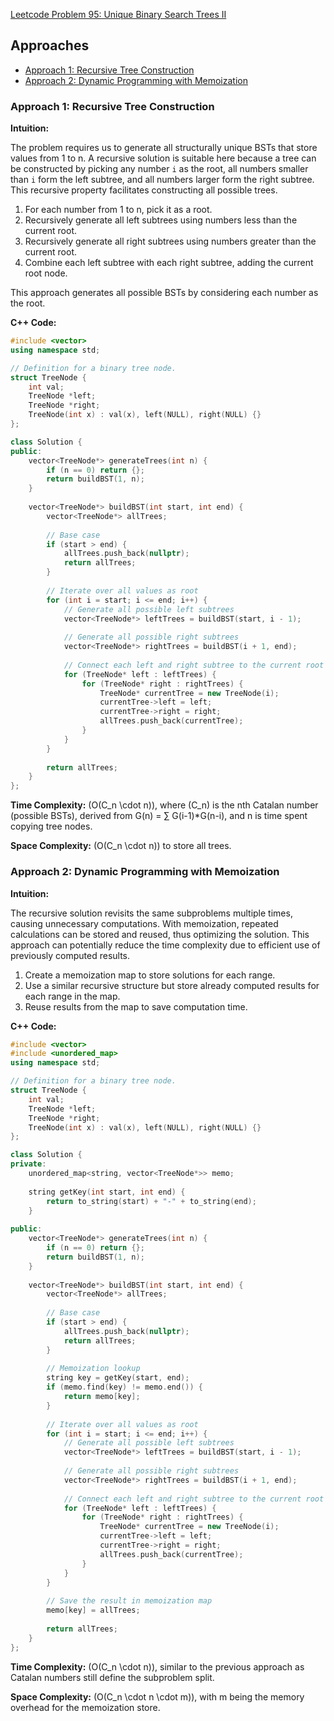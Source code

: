 [Leetcode Problem 95: Unique Binary Search Trees II](https://leetcode.com/problems/unique-binary-search-trees-ii/)

## Approaches
- [Approach 1: Recursive Tree Construction](#approach-1-recursive-tree-construction)
- [Approach 2: Dynamic Programming with Memoization](#approach-2-dynamic-programming-with-memoization)

### Approach 1: Recursive Tree Construction

**Intuition:**

The problem requires us to generate all structurally unique BSTs that store values from 1 to n. A recursive solution is suitable here because a tree can be constructed by picking any number `i` as the root, all numbers smaller than `i` form the left subtree, and all numbers larger form the right subtree. This recursive property facilitates constructing all possible trees.

1. For each number from 1 to n, pick it as a root.
2. Recursively generate all left subtrees using numbers less than the current root.
3. Recursively generate all right subtrees using numbers greater than the current root.
4. Combine each left subtree with each right subtree, adding the current root node.

This approach generates all possible BSTs by considering each number as the root.

**C++ Code:**

```cpp
#include <vector>
using namespace std;

// Definition for a binary tree node.
struct TreeNode {
    int val;
    TreeNode *left;
    TreeNode *right;
    TreeNode(int x) : val(x), left(NULL), right(NULL) {}
};

class Solution {
public:
    vector<TreeNode*> generateTrees(int n) {
        if (n == 0) return {};
        return buildBST(1, n);
    }
    
    vector<TreeNode*> buildBST(int start, int end) {
        vector<TreeNode*> allTrees;
        
        // Base case
        if (start > end) {
            allTrees.push_back(nullptr);
            return allTrees;
        }
        
        // Iterate over all values as root
        for (int i = start; i <= end; i++) {
            // Generate all possible left subtrees
            vector<TreeNode*> leftTrees = buildBST(start, i - 1);
            
            // Generate all possible right subtrees
            vector<TreeNode*> rightTrees = buildBST(i + 1, end);
            
            // Connect each left and right subtree to the current root 'i'
            for (TreeNode* left : leftTrees) {
                for (TreeNode* right : rightTrees) {
                    TreeNode* currentTree = new TreeNode(i);
                    currentTree->left = left;
                    currentTree->right = right;
                    allTrees.push_back(currentTree);
                }
            }
        }
        
        return allTrees;
    }
};
```

**Time Complexity:** \(O(C_n \cdot n)\), where \(C_n\) is the nth Catalan number (possible BSTs), derived from G(n) = ∑ G(i-1)*G(n-i), and n is time spent copying tree nodes.

**Space Complexity:** \(O(C_n \cdot n)\) to store all trees.

### Approach 2: Dynamic Programming with Memoization

**Intuition:**

The recursive solution revisits the same subproblems multiple times, causing unnecessary computations. With memoization, repeated calculations can be stored and reused, thus optimizing the solution. This approach can potentially reduce the time complexity due to efficient use of previously computed results.

1. Create a memoization map to store solutions for each range.
2. Use a similar recursive structure but store already computed results for each range in the map.
3. Reuse results from the map to save computation time.

**C++ Code:**

```cpp
#include <vector>
#include <unordered_map>
using namespace std;

// Definition for a binary tree node.
struct TreeNode {
    int val;
    TreeNode *left;
    TreeNode *right;
    TreeNode(int x) : val(x), left(NULL), right(NULL) {}
};

class Solution {
private:
    unordered_map<string, vector<TreeNode*>> memo;
    
    string getKey(int start, int end) {
        return to_string(start) + "-" + to_string(end);
    }
    
public:
    vector<TreeNode*> generateTrees(int n) {
        if (n == 0) return {};
        return buildBST(1, n);
    }
    
    vector<TreeNode*> buildBST(int start, int end) {
        vector<TreeNode*> allTrees;
        
        // Base case
        if (start > end) {
            allTrees.push_back(nullptr);
            return allTrees;
        }
        
        // Memoization lookup
        string key = getKey(start, end);
        if (memo.find(key) != memo.end()) {
            return memo[key];
        }
        
        // Iterate over all values as root
        for (int i = start; i <= end; i++) {
            // Generate all possible left subtrees
            vector<TreeNode*> leftTrees = buildBST(start, i - 1);
            
            // Generate all possible right subtrees
            vector<TreeNode*> rightTrees = buildBST(i + 1, end);
            
            // Connect each left and right subtree to the current root 'i'
            for (TreeNode* left : leftTrees) {
                for (TreeNode* right : rightTrees) {
                    TreeNode* currentTree = new TreeNode(i);
                    currentTree->left = left;
                    currentTree->right = right;
                    allTrees.push_back(currentTree);
                }
            }
        }
        
        // Save the result in memoization map
        memo[key] = allTrees;
        
        return allTrees;
    }
};
```

**Time Complexity:** \(O(C_n \cdot n)\), similar to the previous approach as Catalan numbers still define the subproblem split.

**Space Complexity:** \(O(C_n \cdot n \cdot m)\), with m being the memory overhead for the memoization store.

